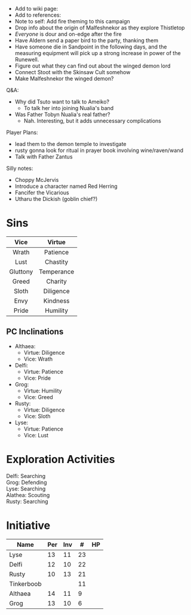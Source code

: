 
* Add to wiki page: 
* Add to references: 
* Note to self: Add fire theming to this campaign
* Drop info about the origin of Malfeshnekor as they explore Thistletop
* _Everyone_ is dour and on-edge after the fire
* Have Aldern send a paper bird to the party, thanking them
* Have someone die in Sandpoint in the following days, and the measuring equipment will pick up a strong increase in power of the Runewell.
* Figure out what they can find out about the winged demon lord
* Connect Stoot with the Skinsaw Cult somehow
* Make Malfeshnekor the winged demon?

Q&A:

* Why did Tsuto want to talk to Ameiko?
  * To talk her into joining Nualia's band
* Was Father Tobyn Nualia's real father?
  * Nah. Interesting, but it adds unnecessary complications

Player Plans:

* lead them to the demon temple to investigate
* rusty gonna look for ritual in prayer book involving wine/raven/wand
* Talk with Father Zantus

Silly notes:

* Choppy McJervis
* Introduce a character named Red Herring
* Fancifer the Vicarious
* Utharu the Dickish (goblin chief?)

# Sins

|   Vice   |   Virtue   |
|:--------:|:----------:|
|  Wrath   |  Patience  |
|   Lust   |  Chastity  |
| Gluttony | Temperance |
|  Greed   |  Charity   |
|  Sloth   | Diligence  |
|   Envy   |  Kindness  |
|  Pride   |  Humility  |


## PC Inclinations

* Althaea:
  * Virtue: Diligence
  * Vice: Wrath
* Delfi:
  * Virtue: Patience
  * Vice: Pride
* Grog:
  * Virtue: Humility
  * Vice: Greed
* Rusty:
  * Virtue: Diligence
  * Vice: Sloth
* Lyse:
  * Virtue: Patience
  * Vice: Lust

# Exploration Activities

Delfi: Searching  
Grog: Defending  
Lyse: Searching  
Alathea: Scouting  
Rusty: Searching

# Initiative

| Name       | Per | Inv | #  | HP |
|------------|-----|-----|----|----|
| Lyse       | 13  | 11  | 23 |    |
| Delfi      | 12  | 10  | 22 |    |
| Rusty      | 10  | 13  | 21 |    |
| Tinkerboob |     |     | 11 |    |
| Althaea    | 14  | 11  | 9  |    |
| Grog       | 13  | 10  | 6  |    |
